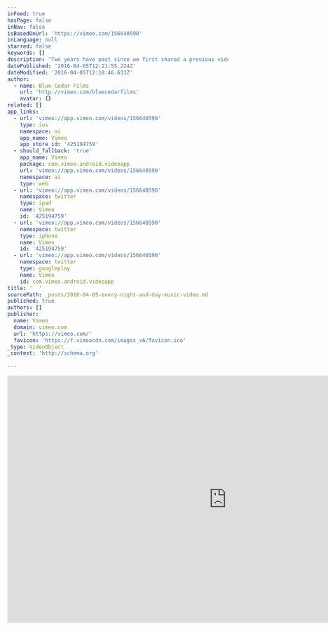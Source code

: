 ```yaml
---
inFeed: true
hasPage: false
inNav: false
isBasedOnUrl: 'https://vimeo.com/156640590'
inLanguage: null
starred: false
keywords: []
description: "Two years have past since we first shared a previous video 'LOST DAYS' - which gained an awareness of over 1 million views on Youtube, 'Every Night and Day' follows on from this story and incorporates some of the footage . Shot on a Blackmagic Pocket Cinema Camera and a Panasonic Lumix G X Vario 12-35mm f/2.8 Asph lens."
datePublished: '2016-04-05T12:21:55.224Z'
dateModified: '2016-04-05T12:18:46.633Z'
author:
  - name: Blue Cedar Films
    url: 'http://vimeo.com/bluecedarfilms'
    avatar: {}
related: []
app_links:
  - url: 'vimeo://app.vimeo.com/videos/156640590'
    type: ios
    namespace: ai
    app_name: Vimeo
    app_store_id: '425194759'
  - should_fallback: 'true'
    app_name: Vimeo
    package: com.vimeo.android.videoapp
    url: 'vimeo://app.vimeo.com/videos/156640590'
    namespace: ai
    type: web
  - url: 'vimeo://app.vimeo.com/videos/156640590'
    namespace: twitter
    type: ipad
    name: Vimeo
    id: '425194759'
  - url: 'vimeo://app.vimeo.com/videos/156640590'
    namespace: twitter
    type: iphone
    name: Vimeo
    id: '425194759'
  - url: 'vimeo://app.vimeo.com/videos/156640590'
    namespace: twitter
    type: googleplay
    name: Vimeo
    id: com.vimeo.android.videoapp
title: '  '
sourcePath: _posts/2016-04-05-every-night-and-day-music-video.md
published: true
authors: []
publisher:
  name: Vimeo
  domain: vimeo.com
  url: 'https://vimeo.com/'
  favicon: 'https://f.vimeocdn.com/images_v6/favicon.ico'
_type: VideoObject
_context: 'http://schema.org'

---
```

<iframe src="https://cdn.embedly.com/widgets/media.html?src=https%3A%2F%2Fplayer.vimeo.com%2Fvideo%2F156640590&amp;url=https%3A%2F%2Fvimeo.com%2F156640590&amp;image=http%3A%2F%2Fi.vimeocdn.com%2Fvideo%2F557778272_1280.jpg&amp;key=b7d04c9b404c499eba89ee7072e1c4f7&amp;type=text%2Fhtml&amp;schema=vimeo" width="1000" height="563" scrolling="no" frameborder="0" allowfullscreen="allowfullscreen" style=""></iframe>

#